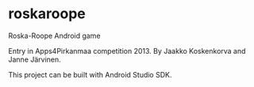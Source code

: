 roskaroope
==========

Roska-Roope Android game

Entry in Apps4Pirkanmaa competition 2013.
By Jaakko Koskenkorva and Janne Järvinen.

This project can be built with Android Studio SDK.

